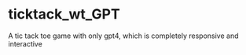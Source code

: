# ticktack_wt_GPT
A tic tack toe game with only gpt4, which is completely responsive and interactive
